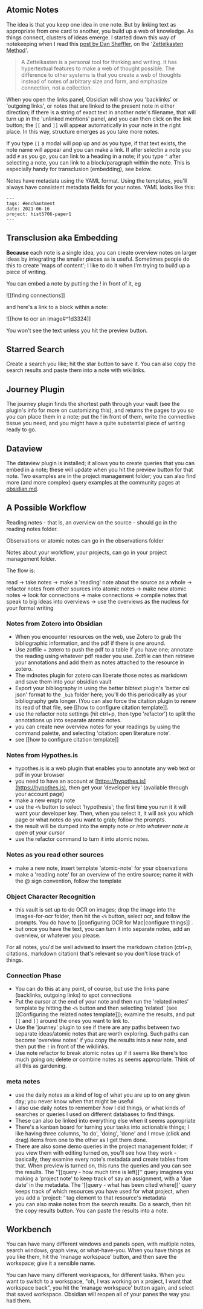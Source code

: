 ## Atomic Notes

The idea is that you keep one idea in one note. But by linking text as appropriate from one card to another, you build up a web of knowledge. As things connect, clusters of ideas emerge. I started down this way of notekeeping when I read this [post by Dan Sheffler](http://www.dansheffler.com/blog/2015-05-05-the-zettelkasten-method/), on the '[Zettelkasten Method](https://zettelkasten.de/introduction/)'. 

> A Zettelkasten is a personal tool for thinking and writing. It has hypertextual features to make a web of thought possible. The difference to other systems is that you create a web of thoughts instead of notes of arbitrary size and form, and emphasize connection, not a collection.

When you open the links panel, Obsidian will show you 'backlinks' or 'outgoing links', or notes that are linked to the present note in either direction; if there is a string of exact text in another note's filename, that will turn up in the 'unlinked mentions' panel, and you can then click on the link button; the `[[` and `]]` will appear automatically in your note in the right place. In this way, structure emerges as you take more notes.

If you type `[[` a modal will pop up and as you type, if that text exists, the note name will appear and you can make a link. If after selectin a note you add `#`  as you go, you can link to a heading in a note; if you type `^` after selecting a note, you can link to a block/paragraph within the note. This is especially handy for transclusion (embedding), see below.

Notes have metadata using the YAML format. Using the templates, you'll always have consistent metadata fields for your notes. YAML looks like this:

```
---
tags: #enchantment
date: 2021-06-16
project: hist5706-paper1
---
```



## Transclusion aka Embedding

**Because** each note is a single idea, you can create overview notes on larger ideas by integrating the smaller pieces as is useful. Sometimes people do this to create 'maps of content'; I like to do it when I'm trying to build up a piece of writing. 

You can embed a note by putting the ! in front of it, eg

![[finding connections]]

and here's a link to a block within a note:

![[how to ocr an image#^1d3324]]

You won't see the text unless you hit the preview button. 

## Starred Search 

Create a search you like; hit the star button to save it. You can also copy the search results and paste them into a note with wikilinks.

## Journey Plugin 

The journey plugin finds the shortest path through your vault (see the plugin's info for more on customizing this), and returns the pages to you so you can place them in a note; put the ! in front of them, write the connective tissue you need, and you might have a quite substantial piece of writing ready to go.

## Dataview 

The dataview plugin is installed; it allows you to create queries that you can embed in a note; these will update when you hit the preview button for that note. Two examples are in the project management folder; you can also find more (and more complex) query examples at the community pages at [obsidian.md](https://obsidian.md).

## A Possible Workflow 

Reading notes - that is, an overview on the source - should go in the reading notes folder.

Observations or atomic notes can go in the observations folder

Notes about your workflow, your projects, can go in your project management folder.

The flow is:

read -> take notes -> make a 'reading' note about the source as a whole -> refactor notes from other sources into atomic notes -> make new atomic notes -> look for connections -> make connections -> compile notes that speak to big ideas into overviews -> use the overviews as the nucleus for your formal writing

### Notes from Zotero into Obsidian
- When you encounter resources on the web, use Zotero to grab the bibliographic information, and the pdf if there is one around. 
- Use zotfile + zotero to push the pdf to a table if you have one; annotate the reading using whatever pdf reader you use. Zotfile can then retrieve your annotations and add them as notes attached to the resource in zotero.
- The mdnotes plugin for zotero can liberate those notes as markdown and save them into your obsidian vault 
- Export your bibliography in using the better bibtext plugin's 'better csl json' format to the `_bib` folder here; you'll do this periodically as your bibliography gets longer. (You can also force the citation plugin to renew its read of that file, see [[how to configure citation template]]. 
- use the refactor note settings (hit ctrl+p, then type 'refactor') to split the annotations up into separate atomic notes. 
- you can create new overview notes for your readings by using the command palette, and selecting 'citation: open literature note'. 
- see [[how to configure citation template]]

### Notes from Hypothes.is
- hypothes.is is a web plugin that enables you to annotate any web text or pdf in your browser
- you need to have an account at [https://hypothes.is](https://hypothes.is), then get your 'developer key' (available through your account page)
- make a new empty note
- use the `<%` button to select 'hypothesis'; the first time you run it it will want your developer key. Then, when you select it, it will ask you which page or what notes do you want to grab; follow the prompts.
- the result will be dumped into the empty note _or into whatever note is open at your cursor_
- use the refactor command to turn it into atomic notes.

### Notes as you read other sources 
- make a new note, insert template 'atomic-note' for your observations
- make a 'reading note' for an overview of the entire source; name it with the @ sign convention, follow the template

### Object Character Recognition
- this vault is set up to do OCR on images; drop the image into the images-for-ocr folder, then hit the `<%` button, select ocr, and follow the prompts. You do have to [[configuring OCR for Mac|configure things]] .
- but once you have the text, you can turn it into separate notes, add an overview, or whatever you please.

For all notes, you'd be well advised to insert the markdown citation (ctrl+p, citations, markdown citation) that's relevant so you don't lose track of things.

### Connection Phase 
- You can do this at any point, of course, but use the links pane (backlinks, outgoing links) to spot connections
- Put the cursor at the end of your note and then run the 'related notes' template by hitting the `<%` button and then selecting 'related' (see [[Configuring the related notes template]]); examine the results, and put `[[` and `]]` around the ones you want to link to.
- Use the 'journey' plugin to see if there are any paths between two separate ideas/atomic notes that are worth exploring. Such paths can become 'overview notes' if you copy the results into a new note, and then put the `!` in front of the wikilinks.
- Use note refactor to break atomic notes up if it seems like there's too much going on; delete or combine notes as seems appropriate. Think of all this as gardening.

### meta notes 
- use the daily notes as a kind of log of what you are up to on any given day; you never know when that might be useful
- I also use daily notes to remember _how_ I did things, or what kinds of searches or queries I used on different databases to find things. 
- These can also be linked into everything else when it seems appropriate
- There's a kanban board for turning your tasks into actionable things; I like having three columns, 'to do', 'doing', 'done' and I move (click and drag) items from one to the other as I get them done.
- There are also some demo queries in the project management folder; if you view them with editing turned on, you'll see how they work - basically, they examine every note's metadata and create tables from that. When preview is turned on, this runs the queries and you can see the results. The ''[[query - how much time is left]]'' query imagines you making a 'project note' to keep track of say an assignment, with a 'due date' in the metadata. The '[[query - what has been cited where]]' query keeps track of which resources you have used for what project, when you add a 'project: ' tag element to that resource's metadata
- you can also make notes from the search results. Do a search, then hit the copy results button. You can paste the results into a note. 

## Workbench

You can have many different windows and panels open, with multiple notes, search windows, graph view, or what-have-you. When you have things as you like them, hit the 'manage workspace' button, and then save the workspace; give it a sensible name. 

You can have many different workspaces, for different tasks. When you want to switch to a workspace, "oh, I was working on x project, I want that workspace back", you hit the 'manage workspace' button again, and select that saved workspace. Obsidian will reopen all of your panes the way you had them.